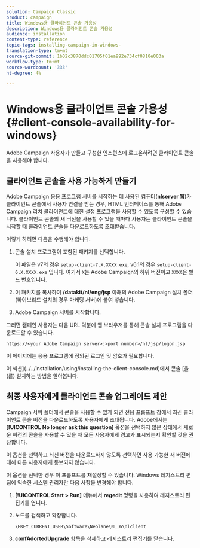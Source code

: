 ```yaml
---
solution: Campaign Classic
product: campaign
title: Windows용 클라이언트 콘솔 가용성
description: Windows용 클라이언트 콘솔 가용성
audience: installation
content-type: reference
topic-tags: installing-campaign-in-windows-
translation-type: tm+mt
source-git-commit: 1b02c3870ddc01705f01ea992e734cf0810e003a
workflow-type: tm+mt
source-wordcount: '333'
ht-degree: 4%

---
```



# Windows용 클라이언트 콘솔 가용성{#client-console-availability-for-windows}

Adobe Campaign 사용자가 만들고 구성한 인스턴스에 로그온하려면 클라이언트 콘솔을 사용해야 합니다.

## 클라이언트 콘솔을 사용 가능하게 만들기

Adobe Campaign 응용 프로그램 서버를 시작하는 데 사용된 컴퓨터(**nlserver 웹**)가 클라이언트 콘솔에서 사용자 연결을 받는 경우, HTML 인터페이스를 통해 Adobe Campaign 리치 클라이언트에 대한 설정 프로그램을 사용할 수 있도록 구성할 수 있습니다. 클라이언트 콘솔의 새 버전을 사용할 수 있을 때마다 사용자는 클라이언트 콘솔을 시작할 때 클라이언트 콘솔을 다운로드하도록 초대받습니다.

이렇게 하려면 다음을 수행해야 합니다.

1. 콘솔 설치 프로그램이 포함된 패키지를 선택합니다.

   이 파일은 v7의 경우 `setup-client-7.X.XXXX.exe`, v6.1의 경우 `setup-client-6.X.XXXX.exe` 입니다. 여기서 `X`는 Adobe Campaign의 하위 버전이고 `XXXX`은 빌드 번호입니다.

1. 이 패키지를 복사하여 **/datakit/nl/eng/jsp** 아래의 Adobe Campaign 설치 폴더(하이브리드 설치의 경우 마케팅 서버)에 붙여 넣습니다.
1. Adobe Campaign 서버를 시작합니다.

그러면 캠페인 사용자는 다음 URL 덕분에 웹 브라우저를 통해 콘솔 설치 프로그램을 다운로드할 수 있습니다.

```
https://<your Adobe Campaign server>:>port number>/nl/jsp/logon.jsp
```

이 페이지에는 응용 프로그램에 정의된 로그인 및 암호가 필요합니다.

이 섹션](../../installation/using/installing-the-client-console.md)에서 콘솔 [을(를) 설치하는 방법을 알아봅니다.

## 최종 사용자에게 클라이언트 콘솔 업그레이드 제안

Campaign 서버 폴더에서 콘솔을 사용할 수 있게 되면 전용 프롬프트 창에서 최신 클라이언트 콘솔 버전을 다운로드하도록 사용자에게 초대됩니다. Adobe에서는 **[!UICONTROL No longer ask this question]** 옵션을 선택하지 않은 상태에서 새로운 버전의 콘솔을 사용할 수 있을 때 모든 사용자에게 경고가 표시되는지 확인할 것을 권장합니다.

이 옵션을 선택하고 최신 버전을 다운로드하지 않도록 선택하면 사용 가능한 새 버전에 대해 다른 사용자에게 통보되지 않습니다.

이 옵션을 선택한 경우 이 프롬프트를 재설정할 수 있습니다. Windows 레지스트리 편집에 익숙한 시스템 관리자만 다음 사항을 변경해야 합니다.

1. **[!UICONTROL Start > Run]** 메뉴에서 **regedit** 명령을 사용하여 레지스트리 편집기를 엽니다.
1. 노드를 검색하고 확장합니다.

   ```
   \HKEY_CURRENT_USER\Software\Neolane\NL_6\nlclient
   ```

1. **confAdortedUpgrade** 항목을 삭제하고 레지스트리 편집기를 닫습니다.

